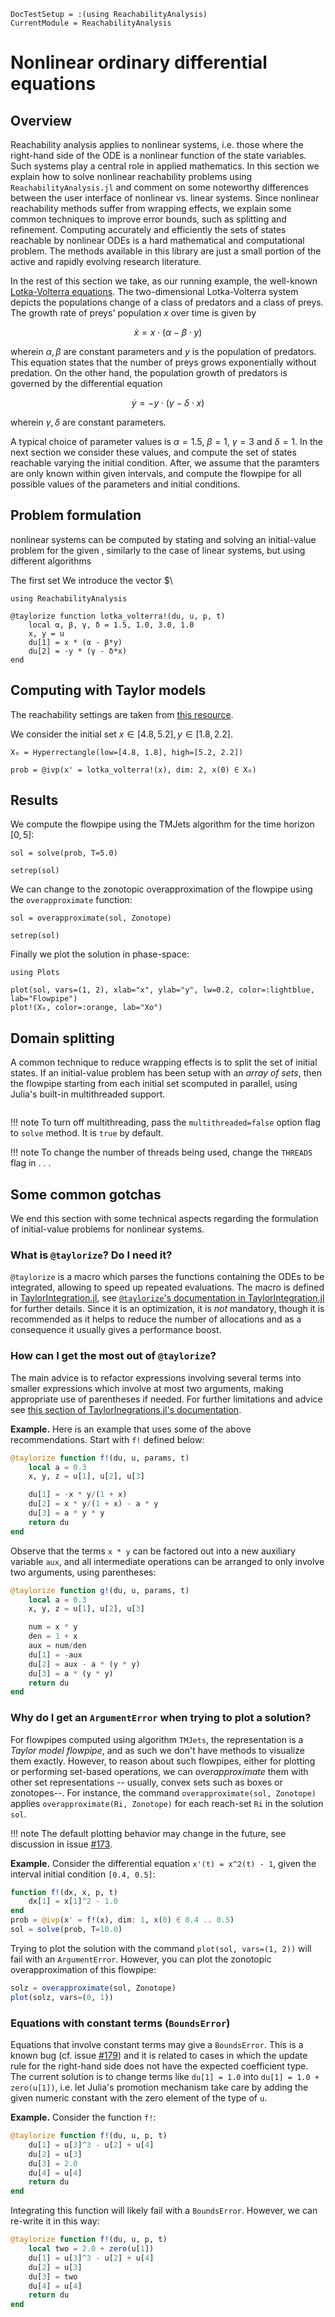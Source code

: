 ```@meta
DocTestSetup = :(using ReachabilityAnalysis)
CurrentModule = ReachabilityAnalysis
```

# Nonlinear ordinary differential equations

## Overview

Reachability analysis applies to nonlinear systems, i.e. those where the right-hand
side of the ODE is a nonlinear function of the state variables. Such systems
play a central role in applied mathematics. In this section we explain how to solve
nonlinear reachability problems using `ReachabilityAnalysis.jl` and comment on some
noteworthy differences between the user interface of nonlinear vs. linear systems.
Since nonlinear reachability methods suffer from wrapping effects, we explain some
common techniques to improve error bounds, such as splitting and refinement.
Computing accurately and efficiently the sets of states reachable by nonlinear ODEs
is a hard mathematical and computational problem. The methods available in this
library are just a small portion of the active and rapidly evolving research
literature.

In the rest of this section we take, as our running example, the well-known
[Lotka-Volterra equations](https://en.wikipedia.org/wiki/Lotka%E2%80%93Volterra_equations).
The two-dimensional Lotka-Volterra system depicts the populations change of a class of predators and a class of preys. The growth rate of preys' population $x$ over time is given by

```math
\dot{x} = x\cdot (\alpha - \beta \cdot y)
```
wherein  $\alpha, \beta$ are constant parameters and $y$ is the population of predators.
This equation states that the number of preys grows exponentially without predation.
On the other hand, the population growth of predators is governed by the differential
equation

```math
\dot{y} = -y\cdot (\gamma - \delta\cdot x)
```
wherein  $\gamma, \delta$ are constant parameters.

A typical choice of parameter values is $\alpha = 1.5$, $\beta = 1$,
$\gamma = 3$ and $\delta = 1$. In the next section we consider these values, and
compute the set of states reachable varying the initial condition. After, we assume
that the paramters are only known within given intervals, and compute the flowpipe
for all possible values of the parameters and initial conditions.

## Problem formulation

nonlinear systems can be computed by stating and solving an initial-value
problem for the given , similarly to the case of linear systems, but using different algorithms

The first set
We introduce the vector $\

```@example lotka_volterra
using ReachabilityAnalysis

@taylorize function lotka_volterra!(du, u, p, t)
    local α, β, γ, δ = 1.5, 1.0, 3.0, 1.0
    x, y = u
    du[1] = x * (α - β*y)
    du[2] = -y * (γ - δ*x)
end
```

## Computing with Taylor models

The reachability settings are taken from [this resource](https://ths.rwth-aachen.de/research/projects/hypro/lotka-volterra/).

We consider the initial set  $x\in [4.8,5.2], y \in [1.8,2.2]$.

```@example lotka_volterra
X₀ = Hyperrectangle(low=[4.8, 1.8], high=[5.2, 2.2])

prob = @ivp(x' = lotka_volterra!(x), dim: 2, x(0) ∈ X₀)
```

## Results

We compute the flowpipe using the TMJets algorithm for the time horizon $[0,5]$:

```@example lotka_volterra
sol = solve(prob, T=5.0)

setrep(sol)
```

We can change to the zonotopic overapproximation of the flowpipe using
the `overapproximate` function:

```@example lotka_volterra
sol = overapproximate(sol, Zonotope)

setrep(sol)
```

Finally we plot the solution in phase-space:

```@example lotka_volterra
using Plots

plot(sol, vars=(1, 2), xlab="x", ylab="y", lw=0.2, color=:lightblue, lab="Flowpipe")
plot!(X₀, color=:orange, lab="Xo")
```

## Domain splitting

A common technique to reduce wrapping effects is to split the set of initial
states. If an initial-value problem has been setup with an *array of sets*, then
the flowpipe starting from each initial set scomputed in parallel, using Julia's
built-in multithreaded support.

```julia

```

!!! note
    To turn off multithreading, pass the `multithreaded=false` option flag to
    `solve` method. It is `true` by default.


!!! note
    To change the number of threads being used, change the `THREADS` flag in . . .


## Some common gotchas

We end this section with some technical aspects regarding the formulation of
initial-value problems for nonlinear systems.

### What is `@taylorize`? Do I need it?

`@taylorize` is a macro which parses the functions containing the ODEs to be integrated,
allowing to speed up repeated evaluations. The macro is defined in
[TaylorIntegration.jl](https://github.com/PerezHz/TaylorIntegration.jl), see
[`@taylorize`'s documentation in TaylorIntegration.jl](https://perezhz.github.io/TaylorIntegration.jl/stable/taylorize/)
for further details. Since it is an optimization, it is *not* mandatory,
though it is recommended as it helps to reduce the number of allocations and as a
consequence it usually gives a performance boost.

### How can I get the most out of `@taylorize`?

The main advice is to refactor expressions involving several terms into smaller
expressions which involve at most two arguments, making appropriate use of parentheses
if needed. For further limitations and advice see [this section of TaylorInegrations.jl's
documentation](https://perezhz.github.io/TaylorIntegration.jl/stable/taylorize/#Limitations-and-some-advices-1).

**Example.** Here is an example that uses some of the above recommendations.
Start with `f!` defined below:

```julia
@taylorize function f!(du, u, params, t)
    local a = 0.3
    x, y, z = u[1], u[2], u[3]

    du[1] = -x * y/(1 + x)
    du[2] = x * y/(1 + x) - a * y
    du[3] = a * y * y
    return du
end
```

Observe that the terms `x * y` can be factored out into a new auxiliary variable
`aux`, and all intermediate operations can be arranged to only involve two arguments,
using parentheses:

```julia
@taylorize function g!(du, u, params, t)
    local a = 0.3
    x, y, z = u[1], u[2], u[3]

    num = x * y
    den = 1 + x
    aux = num/den
    du[1] = -aux
    du[2] = aux - a * (y * y)
    du[3] = a * (y * y)
    return du
end
```

### Why do I get an `ArgumentError` when trying to plot a solution?

For flowpipes computed using algorithm `TMJets`, the representation is a
*Taylor model flowpipe*, and as such we don't have methods to visualize them exactly.
However, to reason about such flowpipes, either for plotting or performing set-based
operations, we can *overapproximate* them with other set representations
-- usually, convex sets such as boxes or zonotopes--. For instance, the command
`overapproximate(sol, Zonotope)` applies `overapproximate(Ri, Zonotope)` for each
reach-set `Ri` in the solution `sol`.

!!! note
    The default plotting behavior may change in the future, see discussion in
    issue [#173](https://github.com/JuliaReach/ReachabilityAnalysis.jl/issues/173).

**Example.** Consider the differential equation `x'(t) = x^2(t) - 1`, given the interval
initial condition `[0.4, 0.5]`:

```julia
function f!(dx, x, p, t)
    dx[1] = x[1]^2 - 1.0
end
prob = @ivp(x' = f!(x), dim: 1, x(0) ∈ 0.4 .. 0.5)
sol = solve(prob, T=10.0)
```
Trying to plot the solution with the command `plot(sol, vars=(1, 2))` will fail with
an `ArgumentError`. However, you can plot the zonotopic overapproximation of this flowpipe:

```julia
solz = overapproximate(sol, Zonotope)
plot(solz, vars=(0, 1))
```

### Equations with constant terms (`BoundsError`)

Equations that involve constant terms may give a `BoundsError`. This is a known bug
(cf. issue [#179](https://github.com/JuliaReach/ReachabilityAnalysis.jl/issues/179))
and it is related to cases in which the update rule for the right-hand side does not
have the expected coefficient type. The current solution is to change terms
like `du[1] = 1.0` into `du[1] = 1.0 + zero(u[1])`, i.e. let Julia's promotion mechanism
take care by adding the given numeric constant with the zero element of the type of `u`.

**Example.** Consider the function `f!`:

```julia
@taylorize function f!(du, u, p, t)
    du[1] = u[3]^3 - u[2] + u[4]
    du[2] = u[3]
    du[3] = 2.0
    du[4] = u[4]
    return du
end
```
Integrating this function will likely fail with a `BoundsError`. However, we can
re-write it in this way:

```julia
@taylorize function f!(du, u, p, t)
    local two = 2.0 + zero(u[1])
    du[1] = u[3]^3 - u[2] + u[4]
    du[2] = u[3]
    du[3] = two
    du[4] = u[4]
    return du
end
```
